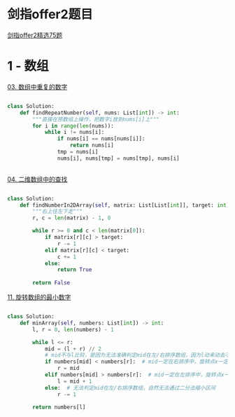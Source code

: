 # 剑指offer2题目

[剑指offer2精选75题](https://leetcode.cn/problem-list/xb9nqhhg/) 

# 1 - 数组

[03. 数组中重复的数字](https://leetcode.cn/problems/shu-zu-zhong-zhong-fu-de-shu-zi-lcof/)

```python

class Solution:
    def findRepeatNumber(self, nums: List[int]) -> int:
        """直接在原数组上操作，把数字i放到nums[i]上"""
        for i in range(len(nums)):
            while i != nums[i]:
                if nums[i] == nums[nums[i]]:
                    return nums[i]
                tmp = nums[i]
                nums[i], nums[tmp] = nums[tmp], nums[i]
        

```

[04. 二维数组中的查找](https://leetcode-cn.com/problems/er-wei-shu-zu-zhong-de-cha-zhao-lcof/)

```python

class Solution:
    def findNumberIn2DArray(self, matrix: List[List[int]], target: int) -> bool:
        """右上往左下走"""
        r, c = len(matrix) - 1, 0

        while r >= 0 and c < len(matrix[0]):
            if matrix[r][c] > target:
                r -= 1
            elif matrix[r][c] < target:
                c += 1
            else:
                return True
        
        return False

```

[11. 旋转数组的最小数字](https://leetcode.cn/problems/xuan-zhuan-shu-zu-de-zui-xiao-shu-zi-lcof/)

```python

class Solution:
    def minArray(self, numbers: List[int]) -> int:
        l, r = 0, len(numbers) - 1

        while l <= r:
            mid = (l + r) // 2
            # mid不与l比较，是因为无法准确判定mid在左/右排序数组，因为l动来动去不确定会在左/右排序数组，但r总是在右排序数组
            if numbers[mid] < numbers[r]:  # mid一定在右排序中，旋转点x一定在[l, m]闭区间内
                r = mid
            elif numbers[mid] > numbers[r]:  # mid一定在左排序中，旋转点x一定在[m+1, r]闭区间内
                l = mid + 1
            else:  # 无法判定mid在左/右排序数组，自然无法通过二分法缩小区间
                r -= 1
        
        return numbers[l]

```

